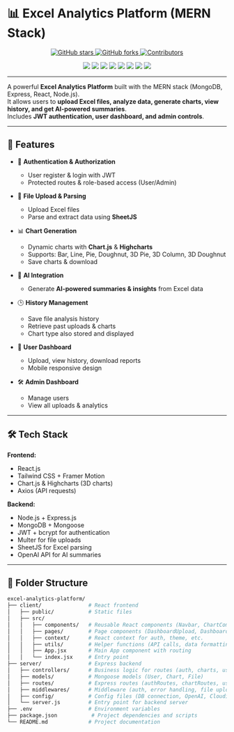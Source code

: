 # 📊 Excel Analytics Platform (MERN Stack)

<p align="center">
  <a href="https://github.com/namanchauhanrajput/Excel-Analytics-Project/stargazers">
    <img src="https://img.shields.io/github/stars/namanchauhanrajput/Excel-Analytics-Project?style=for-the-badge&logo=github" alt="GitHub stars"/>
  </a>
  <a href="https://github.com/namanchauhanrajput/Excel-Analytics-Project/network/members">
    <img src="https://img.shields.io/github/forks/namanchauhanrajput/Excel-Analytics-Project?style=for-the-badge&logo=github" alt="GitHub forks"/>
  </a>
  <a href="https://github.com/namanchauhanrajput/Excel-Analytics-Project/graphs/contributors">
    <img src="https://img.shields.io/github/contributors/namanchauhanrajput/Excel-Analytics-Project?style=for-the-badge" alt="Contributors"/>
  </a>
</p>

<p align="center">
  <img src="https://img.shields.io/badge/MongoDB-4EA94B?style=for-the-badge&logo=mongodb&logoColor=white"/>
  <img src="https://img.shields.io/badge/Express.js-000000?style=for-the-badge&logo=express&logoColor=white"/>
  <img src="https://img.shields.io/badge/React-61DAFB?style=for-the-badge&logo=react&logoColor=black"/>
  <img src="https://img.shields.io/badge/Node.js-339933?style=for-the-badge&logo=node.js&logoColor=white"/>
  <img src="https://img.shields.io/badge/TailwindCSS-38B2AC?style=for-the-badge&logo=tailwind-css&logoColor=white"/>
  <img src="https://img.shields.io/badge/Chart.js-FF6384?style=for-the-badge&logo=chartdotjs&logoColor=white"/>
  <img src="https://img.shields.io/badge/Highcharts-005A9C?style=for-the-badge&logo=highcharts&logoColor=white"/>
  <img src="https://img.shields.io/badge/OpenAI-412991?style=for-the-badge&logo=openai&logoColor=white"/>
</p>

---

A powerful **Excel Analytics Platform** built with the MERN stack (MongoDB, Express, React, Node.js).  
It allows users to **upload Excel files, analyze data, generate charts, view history, and get AI-powered summaries**.  
Includes **JWT authentication, user dashboard, and admin controls**.

---

## 🚀 Features

- 🔐 **Authentication & Authorization**
  - User register & login with JWT
  - Protected routes & role-based access (User/Admin)

- 📂 **File Upload & Parsing**
  - Upload Excel files
  - Parse and extract data using **SheetJS**

- 📊 **Chart Generation**
  - Dynamic charts with **Chart.js** & **Highcharts**
  - Supports: Bar, Line, Pie, Doughnut, 3D Pie, 3D Column, 3D Doughnut
  - Save charts & download

- 🤖 **AI Integration**
  - Generate **AI-powered summaries & insights** from Excel data

- 🕒 **History Management**
  - Save file analysis history
  - Retrieve past uploads & charts
  - Chart type also stored and displayed

- 👤 **User Dashboard**
  - Upload, view history, download reports
  - Mobile responsive design

- 🛠️ **Admin Dashboard**
  - Manage users
  - View all uploads & analytics

---

## 🛠️ Tech Stack

**Frontend:**
- React.js
- Tailwind CSS + Framer Motion
- Chart.js & Highcharts (3D charts)
- Axios (API requests)

**Backend:**
- Node.js + Express.js
- MongoDB + Mongoose
- JWT + bcrypt for authentication
- Multer for file uploads
- SheetJS for Excel parsing
- OpenAI API for AI summaries

---

## 📂 Folder Structure

```bash
excel-analytics-platform/
├── client/               # React frontend
│   ├── public/           # Static files
│   ├── src/
│   │   ├── components/   # Reusable React components (Navbar, ChartComponent, Dashboard, etc.)
│   │   ├── pages/        # Page components (DashboardUpload, DashboardHistory, Login, Register, etc.)
│   │   ├── context/      # React context for auth, theme, etc.
│   │   ├── utils/        # Helper functions (API calls, data formatting, etc.)
│   │   ├── App.jsx       # Main App component with routing
│   │   └── index.jsx     # Entry point
├── server/               # Express backend
│   ├── controllers/      # Business logic for routes (auth, charts, users)
│   ├── models/           # Mongoose models (User, Chart, File)
│   ├── routes/           # Express routes (authRoutes, chartRoutes, userRoutes)
│   ├── middlewares/      # Middleware (auth, error handling, file upload)
│   ├── config/           # Config files (DB connection, OpenAI, Cloudinary)
│   └── server.js         # Entry point for backend server
├── .env                  # Environment variables
├── package.json           # Project dependencies and scripts
└── README.md             # Project documentation
